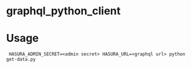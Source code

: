 # graphql_python_client

# Usage
` HASURA_ADMIN_SECRET=<admin secret> HASURA_URL=<graphql url> python get-data.py`

